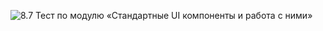 ![8.7 Тест по модулю «Стандартные UI компоненты и работа с ними»](https://i.postimg.cc/VmbWjtP1/8-7-UI.png)
